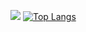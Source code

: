 ![](https://github-readme-stats.vercel.app/api?username=RiteshParyali&show_icons=true&count_private=true)
[![Top Langs](https://github-readme-stats.vercel.app/api/top-langs/?username=RiteshParyali)](https://github.com/anuraghazra/github-readme-stats)


<!--
**RiteshParyali/RiteshParyali** is a ✨ _special_ ✨ repository because its `README.md` (this file) appears on your GitHub profile.

Here are some ideas to get you started:

- 🔭 I’m currently working on ...
- 🌱 I’m currently learning ...
- 👯 I’m looking to collaborate on ...
- 🤔 I’m looking for help with ...
- 💬 Ask me about ...
- 📫 How to reach me: ...
- 😄 Pronouns: ...
- ⚡ Fun fact: ...
-->

